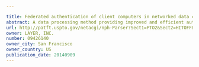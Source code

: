 ```yaml
---

title: Federated authentication of client computers in networked data communications services callable by applications
abstract: A data processing method providing improved and efficient authentication of client computers by server computers, the method comprising: using authentication logic of a server computer, establishing a secure socket connection with a client computer; receiving, from the client computer, a request to use a communications service that is implemented at the server computer, and in response to the request, determining that the client computer is unauthenticated; providing a nonce value to the client computer; receiving from the client computer an encrypted identity token that includes the nonce and a user identifier, wherein the identity token has been encrypted using a provider computer and an encryption key of the provider computer, wherein the encryption key is known at the server computer; validating the identity token and obtaining the user identifier therein; creating and storing a session token that is uniquely associated with the client computer and that includes a session identifier, the user identifier, and a binding to the secure socket connection.
url: http://patft.uspto.gov/netacgi/nph-Parser?Sect1=PTO2&Sect2=HITOFF&p=1&u=%2Fnetahtml%2FPTO%2Fsearch-adv.htm&r=1&f=G&l=50&d=PALL&S1=09426140&OS=09426140&RS=09426140
owner: LAYER, INC.
number: 09426140
owner_city: San Francisco
owner_country: US
publication_date: 20140909
---
```

